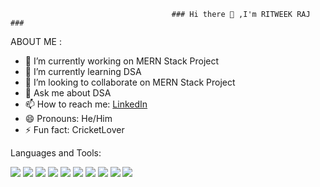                                         ### Hi there 👋 ,I'm RITWEEK RAJ ###




ABOUT ME : 

- 🔭 I’m currently working on MERN Stack Project
- 🌱 I’m currently learning DSA
- 👯 I’m looking to collaborate on MERN Stack Project
- 💬 Ask me about DSA
- 📫 How to reach me: <a href="https://www.linkedin.com/in/ritweek-raj-341346197">LinkedIn</a>
- 😄 Pronouns: He/Him
- ⚡ Fun fact: CricketLover


Languages and Tools:
<p>


<img src="https://img.icons8.com/color/64/000000/java-coffee-cup-logo--v2.png">
<img src="https://img.icons8.com/color/64/000000/html-5--v1.png">
<img src="https://img.icons8.com/color/64/000000/css3.png">
<img src="https://img.icons8.com/color/64/000000/javascript--v1.png">
<img src="https://img.icons8.com/color/64/000000/bootstrap.png">
<img src="https://img.icons8.com/office/64/000000/react.png">
<img src="https://img.icons8.com/color/64/000000/nodejs.png">
<img src="https://img.icons8.com/dusk/64/000000/postman-api.png">
<img src="https://img.icons8.com/color/64/000000/mongodb.png">
<img src="https://img.icons8.com/color/64/000000/heroku.png"> </p>

